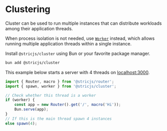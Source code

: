 # Clustering
Cluster can be used to run multiple instances that can distribute workloads among their application threads. 

When process isolation is not needed, use [`Worker`](//bun.sh/docs/api/workers) instead, which allows running multiple application threads within a single instance.

Install `@stricjs/cluster` using Bun or your favorite package manager.
```bash
bun add @stricjs/cluster
```

This example below starts a server with 4 threads on [localhost:3000](http://localhost:3000).
```typescript
import { Router, macro } from '@stricjs/router';
import { spawn, worker } from '@stricjs/cluster';

// Check whether this thread is a worker 
if (worker) {
    const app = new Router().get('/', macro('Hi'));
    Bun.serve(app);
}
// If this is the main thread spawn 4 instances
else spawn(4);

```
